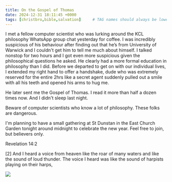 ```yaml
---
title: On the Gospel of Thomas
date: 2024-12-31 18:11:45 +0000
tags: [christbro,bible,salvation]     # TAG names should always be lowercase
---
```


I met a fellow computer scientist who was lurking around the KCL philosophy WhatsApp group chat yesterday for coffee. I was incredibly suspicious of his behaviour after finding out that he’s from University of Warwick and I couldn't get him to tell me much about himself. I talked nonstop for two hours and I got even more suspicious given the philosophical questions he asked. He clearly had a more formal education in philosophy than I did. Before we departed to get on with our individual lives, I extended my right hand to offer a handshake, dude who was extremely reserved for the entire 2hrs like a secret agent suddenly pulled out a smile with all his teeth and opened his arms to hug me.

He later sent me the Gospel of Thomas. I read it more than half a dozen times now. And I didn't sleep last night.

Beware of computer scientists who know a lot of philosophy. These folks are dangerous.

I'm planning to have a small gathering at St Dunstan in the East Church Garden tonight around midnight to celebrate the new year. Feel free to join, but believers only.

Revelation 14:2

[2] And I heard a voice from heaven like the roar of many waters and like the sound of loud thunder. The voice I heard was like the sound of harpists playing on their harps,

![](/1735668703704.jpeg)